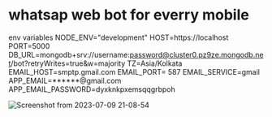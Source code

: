# whatsap web bot for everry mobile

env variables
NODE_ENV="development"
HOST=https://localhost
PORT=5000
DB_URL=mongodb+srv://username:password@cluster0.pz9ze.mongodb.net/bot?retryWrites=true&w=majority
TZ=Asia/Kolkata
EMAIL_HOST=smptp.gmail.com
EMAIL_PORT= 587
EMAIL_SERVICE=gmail
APP_EMAIL=******@gmail.com
APP_EMAIL_PASSWORD=dyxknkpxemsqqgrbpoh

![Screenshot from 2023-07-09 21-08-54](https://github.com/kumarnishu/whatsapp-bot/assets/45355788/477f3391-8816-4c59-bf56-aadcc35b0d29)
